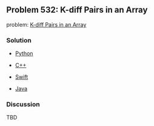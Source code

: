 ## Problem 532: K-diff Pairs in an Array

problem: [K-diff Pairs in an Array](https://leetcode.com/problems/k-diff-pairs-in-an-array/)

### Solution

- [Python](../python/problem532.py)

- [C++](../cpp/problem532.cpp)

- [Swift](../swift/problem532.swift)

- [Java](../java/problem532.java)

### Discussion

TBD

